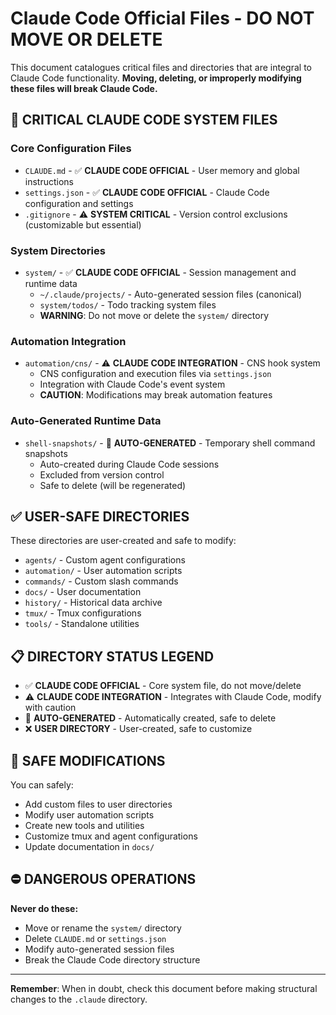# Claude Code Official Files - DO NOT MOVE OR DELETE

This document catalogues critical files and directories that are integral to Claude Code functionality. **Moving, deleting, or improperly modifying these files will break Claude Code.**

## 🚨 CRITICAL CLAUDE CODE SYSTEM FILES

### Core Configuration Files

- `CLAUDE.md` - ✅ **CLAUDE CODE OFFICIAL** - User memory and global instructions
- `settings.json` - ✅ **CLAUDE CODE OFFICIAL** - Claude Code configuration and settings
- `.gitignore` - ⚠️ **SYSTEM CRITICAL** - Version control exclusions (customizable but essential)

### System Directories

- `system/` - ✅ **CLAUDE CODE OFFICIAL** - Session management and runtime data
  - `~/.claude/projects/` - Auto-generated session files (canonical)
  - `system/todos/` - Todo tracking system files
  - **WARNING**: Do not move or delete the `system/` directory

### Automation Integration

- `automation/cns/` - ⚠️ **CLAUDE CODE INTEGRATION** - CNS hook system
  - CNS configuration and execution files via `settings.json`
  - Integration with Claude Code's event system
  - **CAUTION**: Modifications may break automation features

### Auto-Generated Runtime Data

- `shell-snapshots/` - 🔄 **AUTO-GENERATED** - Temporary shell command snapshots
  - Auto-created during Claude Code sessions
  - Excluded from version control
  - Safe to delete (will be regenerated)

## ✅ USER-SAFE DIRECTORIES

These directories are user-created and safe to modify:

- `agents/` - Custom agent configurations
- `automation/` - User automation scripts
- `commands/` - Custom slash commands
- `docs/` - User documentation
- `history/` - Historical data archive
- `tmux/` - Tmux configurations
- `tools/` - Standalone utilities

## 📋 DIRECTORY STATUS LEGEND

- ✅ **CLAUDE CODE OFFICIAL** - Core system file, do not move/delete
- ⚠️ **CLAUDE CODE INTEGRATION** - Integrates with Claude Code, modify with caution
- 🔄 **AUTO-GENERATED** - Automatically created, safe to delete
- ❌ **USER DIRECTORY** - User-created, safe to customize

## 🔧 SAFE MODIFICATIONS

You can safely:

- Add custom files to user directories
- Modify user automation scripts
- Create new tools and utilities
- Customize tmux and agent configurations
- Update documentation in `docs/`

## ⛔ DANGEROUS OPERATIONS

**Never do these:**

- Move or rename the `system/` directory
- Delete `CLAUDE.md` or `settings.json`
- Modify auto-generated session files
- Break the Claude Code directory structure

______________________________________________________________________

**Remember**: When in doubt, check this document before making structural changes to the `.claude` directory.

